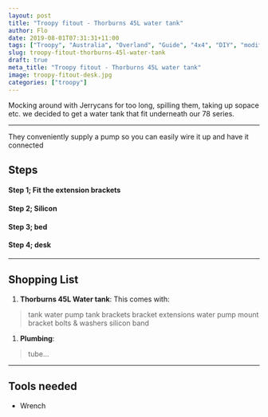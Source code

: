 ```yaml
---
layout: post
title: "Troopy fitout - Thorburns 45L water tank"
author: Flo
date: 2019-08-01T07:31:31+11:00
tags: ["Troopy", "Australia", "Overland", "Guide", "4x4", "DIY", "modification"]
slug: troopy-fitout-thorburns-45l-water-tank
draft: true
meta_title: "Troopy fitout - Thorburns 45L water tank"
image: troopy-fitout-desk.jpg
categories: ["troopy"]
---
```


Mocking around with Jerrycans for too long, spilling them, taking up sopace etc. we decided to get a water tank that fit underneath our 78 series.<!-- end -->

---

They conveniently supply a pump so you can easily wire it up and have it connected

## Steps

#### Step 1; Fit the extension brackets


#### Step 2; Silicon


#### Step 3; bed


#### Step 4; desk


---

## Shopping List

1. **Thorburns 45L Water tank**: This comes with:
> tank
> water pump
> tank brackets
> bracket extensions
> water pump mount bracket
> bolts & washers
> silicon band
1. **Plumbing**:
> tube...

---

## Tools needed

* Wrench

